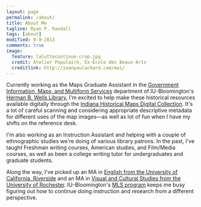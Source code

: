 ```yaml
---
layout: page
permalink: /about/
title: About Me
tagline: Ryan P. Randall
tags: [about]
modified: 9-9-2013
comments: true
image:
  feature: laluttecontinue-crop.jpg
  credit: Atelier Populaire, Ex-Ecole des Beaux-Arts
  creditlink: http://jeanpaulachard.com/mai/
---
```


Currently working as the Maps Graduate Assistant in the [Government Information, Maps, and Multiform Services](http://www.libraries.iub.edu/index.php?pageId=285) department of IU-Bloomington's [Herman B. Wells Library](http://www.libraries.iub.edu/index.php?pageId=89), I'm excited to help make these historical resources available digitally through the [Indiana Historical Maps Digital Collection](http://webapp1.dlib.indiana.edu/images/splash.htm?scope=images/VAC3073). It's a lot of careful scanning and considering appropriate descriptive metadata for different uses of the map images—as well as lot of fun when I have my shifts on the reference desk.  

I'm also working as an Instruction Assistant and helping with a couple of ethnographic studies we're doing of various library patrons. In the past, I've taught Freshman writing courses, American studies, and Film/Media courses, as well as been a college writing tutor for undergraduates and graduate students.   

Along the way, I've picked up an MA in [English from the University of California, Riverside](http://english.ucr.edu/) and an MA in [Visual and Cultural Studies from the University of Rochester](http://www.rochester.edu/college/vcs/). IU-Bloomington's [MLS program](http://ils.indiana.edu/) keeps me busy figuring out how to continue doing instruction and research from a different perspective.  